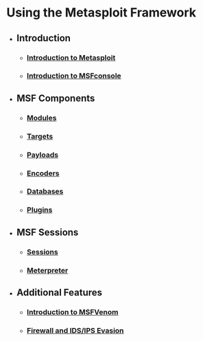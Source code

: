 # Using the Metasploit Framework

- ## Introduction

  - ### [**Introduction to Metasploit**](./Introduction%20to%20Metasploit.md)

  - ### [**Introduction to MSFconsole**](./Introduction%20to%20MSFconsole.md)

- ## **MSF Components**

  - ### [**Modules**](./Modules.md)

  - ### [**Targets**](./Targets.md)

  - ### [**Payloads**](./Payloads.md)

  - ### [**Encoders**](./Encoders.md)

  - ### [**Databases**](./Databases.md)

  - ### [**Plugins**](./Plugins.md)

- ## **MSF Sessions**

  - ### [**Sessions**](./Sessions.md)

  - ### [**Meterpreter**](./Meterpreter.md)

- ## **Additional Features**

  - ### [**Introduction to MSFVenom**](./Introduction%20to%20MSFVenom.md)

  - ### [**Firewall and IDS/IPS Evasion**](./Firewall%20and%20IDS%20IPS%20Evasion.md)